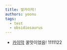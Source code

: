```yaml
---
title: 발카이막!
authors: yoonu
tags:
  - test
  - obsidiosaurus
---
```


* [카이막](blog/yoonu/kaymak) 꿀맛이었음! 1111122



